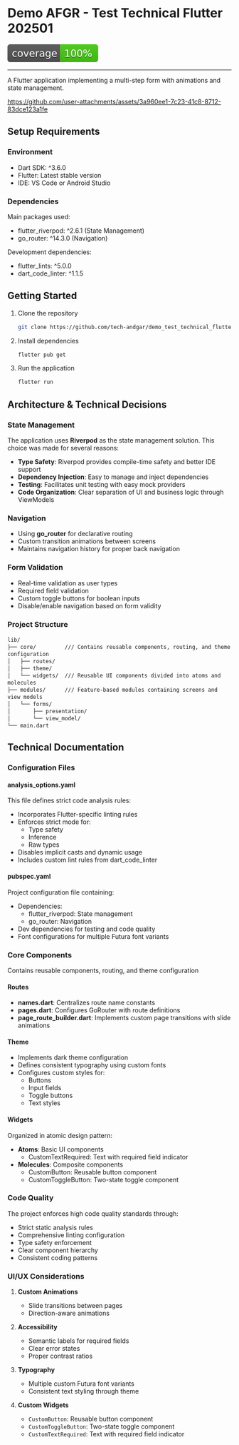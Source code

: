 # Demo AFGR - Test Technical Flutter 202501

![coverage][coverage_badge]

---

A Flutter application implementing a multi-step form with animations and state management.


https://github.com/user-attachments/assets/3a960ee1-7c23-41c8-8712-83dce123a1fe


## Setup Requirements

### Environment

- Dart SDK: ^3.6.0
- Flutter: Latest stable version
- IDE: VS Code or Android Studio

### Dependencies

Main packages used:

- flutter_riverpod: ^2.6.1 (State Management)
- go_router: ^14.3.0 (Navigation)

Development dependencies:

- flutter_lints: ^5.0.0
- dart_code_linter: ^1.1.5

## Getting Started

1. Clone the repository

    ```bash
    git clone https://github.com/tech-andgar/demo_test_technical_flutter_202501.git
    ```

2. Install dependencies

    ```bash
    flutter pub get
    ```

3. Run the application

    ```bash
    flutter run
    ```

## Architecture & Technical Decisions

### State Management

The application uses **Riverpod** as the state management solution. This choice was made for several reasons:

- **Type Safety**: Riverpod provides compile-time safety and better IDE support
- **Dependency Injection**: Easy to manage and inject dependencies
- **Testing**: Facilitates unit testing with easy mock providers
- **Code Organization**: Clear separation of UI and business logic through ViewModels

### Navigation

- Using **go_router** for declarative routing
- Custom transition animations between screens
- Maintains navigation history for proper back navigation

### Form Validation

- Real-time validation as user types
- Required field validation
- Custom toggle buttons for boolean inputs
- Disable/enable navigation based on form validity

### Project Structure

```
lib/
├── core/         /// Contains reusable components, routing, and theme configuration
│   ├── routes/
│   ├── theme/
│   └── widgets/  /// Reusable UI components divided into atoms and molecules
├── modules/      /// Feature-based modules containing screens and view models
│   └── forms/
│       ├── presentation/
│       └── view_model/
└── main.dart
```

## Technical Documentation

### Configuration Files

#### analysis_options.yaml

This file defines strict code analysis rules:

- Incorporates Flutter-specific linting rules
- Enforces strict mode for:
  - Type safety
  - Inference
  - Raw types
- Disables implicit casts and dynamic usage
- Includes custom lint rules from dart_code_linter

#### pubspec.yaml

Project configuration file containing:

- Dependencies:
  - flutter_riverpod: State management
  - go_router: Navigation
- Dev dependencies for testing and code quality
- Font configurations for multiple Futura font variants

### Core Components

Contains reusable components, routing, and theme configuration

#### Routes

- **names.dart**: Centralizes route name constants
- **pages.dart**: Configures GoRouter with route definitions
- **page_route_builder.dart**: Implements custom page transitions with slide animations

#### Theme

- Implements dark theme configuration
- Defines consistent typography using custom fonts
- Configures custom styles for:
  - Buttons
  - Input fields
  - Toggle buttons
  - Text styles

#### Widgets

Organized in atomic design pattern:

- **Atoms**: Basic UI components
  - CustomTextRequired: Text with required field indicator
- **Molecules**: Composite components
  - CustomButton: Reusable button component
  - CustomToggleButton: Two-state toggle component

### Code Quality

The project enforces high code quality standards through:

- Strict static analysis rules
- Comprehensive linting configuration
- Type safety enforcement
- Clear component hierarchy
- Consistent coding patterns

### UI/UX Considerations

1. **Custom Animations**
   - Slide transitions between pages
   - Direction-aware animations

2. **Accessibility**
   - Semantic labels for required fields
   - Clear error states
   - Proper contrast ratios

3. **Typography**
   - Multiple custom Futura font variants
   - Consistent text styling through theme

4. **Custom Widgets**
   - `CustomButton`: Reusable button component
   - `CustomToggleButton`: Two-state toggle component
   - `CustomTextRequired`: Text with required field indicator

[coverage_badge]: coverage_badge.svg